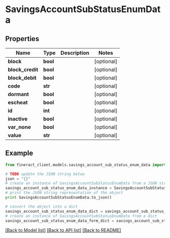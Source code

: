 # SavingsAccountSubStatusEnumData


## Properties

Name | Type | Description | Notes
------------ | ------------- | ------------- | -------------
**block** | **bool** |  | [optional] 
**block_credit** | **bool** |  | [optional] 
**block_debit** | **bool** |  | [optional] 
**code** | **str** |  | [optional] 
**dormant** | **bool** |  | [optional] 
**escheat** | **bool** |  | [optional] 
**id** | **int** |  | [optional] 
**inactive** | **bool** |  | [optional] 
**var_none** | **bool** |  | [optional] 
**value** | **str** |  | [optional] 

## Example

```python
from fineract_client.models.savings_account_sub_status_enum_data import SavingsAccountSubStatusEnumData

# TODO update the JSON string below
json = "{}"
# create an instance of SavingsAccountSubStatusEnumData from a JSON string
savings_account_sub_status_enum_data_instance = SavingsAccountSubStatusEnumData.from_json(json)
# print the JSON string representation of the object
print SavingsAccountSubStatusEnumData.to_json()

# convert the object into a dict
savings_account_sub_status_enum_data_dict = savings_account_sub_status_enum_data_instance.to_dict()
# create an instance of SavingsAccountSubStatusEnumData from a dict
savings_account_sub_status_enum_data_form_dict = savings_account_sub_status_enum_data.from_dict(savings_account_sub_status_enum_data_dict)
```
[[Back to Model list]](../README.md#documentation-for-models) [[Back to API list]](../README.md#documentation-for-api-endpoints) [[Back to README]](../README.md)


